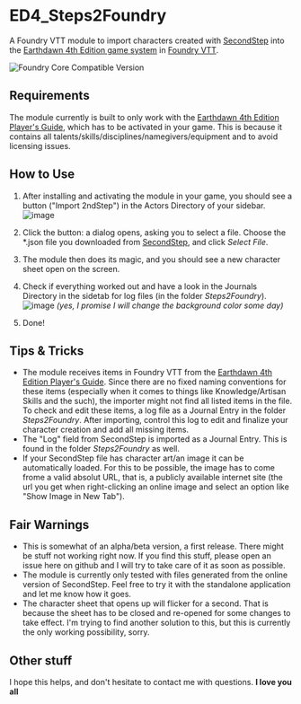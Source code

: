 # ED4_Steps2Foundry
A Foundry VTT module to import characters created with [SecondStep](www.secondstep.dk/Steps/) into the [Earthdawn 4th Edition game system](https://foundryvtt.com/packages/earthdawn4e) in [Foundry VTT](https://foundryvtt.com/).

![Foundry Core Compatible Version](https://img.shields.io/badge/dynamic/json.svg?url=https%3A%2F%2Fraw.githubusercontent.com%2F[ChristopherSD]%2F[ed4-steps2foundry]%2Fmaster%2Fsrc%2Fmodule.json&label=Foundry%20Version&query=$.compatibleCoreVersion&colorB=orange)


## Requirements
The module currently is built to only work with the [Earthdawn 4th Edition Player's Guide](https://foundryvtt.com/packages/earthdawn-pg-compendium), which has to be activated in your game. This is because it contains all talents/skills/disciplines/namegivers/equipment and to avoid licensing issues.


## How to Use
1. After installing and activating the module in your game, you should see a button ("Import 2ndStep") in the Actors Directory of your sidebar. 
![image](https://user-images.githubusercontent.com/15212005/128745517-5a626f95-60ff-46f7-bf16-eb7727ec0aec.png)

2. Click the button: a dialog opens, asking you to select a file. Choose the \*.json file you downloaded from [SecondStep](www.secondstep.dk/Steps/), and click _Select File_.

3. The module then does its magic, and you should see a new character sheet open on the screen.

4. Check if everything worked out and have a look in the Journals Directory in the sidetab for log files (in the folder _Steps2Foundry_).
![image](https://user-images.githubusercontent.com/15212005/128746862-b18ca2e0-c06a-4b44-a007-5bdcb377b018.png)
_(yes, I promise I will change the background color some day)_

5. Done!
 

## Tips & Tricks
- The module receives items in Foundry VTT from the [Earthdawn 4th Edition Player's Guide](https://foundryvtt.com/packages/earthdawn-pg-compendium). Since there are no fixed naming conventions for these items (especially when it comes to things like Knowledge/Artisan Skills and the such), the importer might not find all listed items in the file. To check and edit these items, a log file as a Journal Entry in the folder _Steps2Foundry_. After importing, control this log to edit and finalize your character creation and add all missing items.
- The "Log" field from SecondStep is imported as a Journal Entry. This is found in the folder _Steps2Foundry_ as well.
- If your SecondStep file has character art/an image it can be automatically loaded. For this to be possible, the image has to come frome a valid absolut URL, that is, a publicly available internet site (the url you get when right-clicking an online image and select an option like "Show Image in New Tab").


## Fair Warnings
- This is somewhat of an alpha/beta version, a first release. There might be stuff not working right now. If you find this stuff, please open an issue here on github and I will try to take care of it as soon as possible.
- The module is currently only tested with files generated from the online version of SecondStep. Feel free to try it with the standalone application and let me know how it goes.
- The character sheet that opens up will flicker for a second. That is because the sheet has to be closed and re-opened for some changes to take effect. I'm trying to find another solution to this, but this is currently the only working possibility, sorry.


## Other stuff
I hope this helps, and don't hesitate to contact me with questions.
**I love you all**
